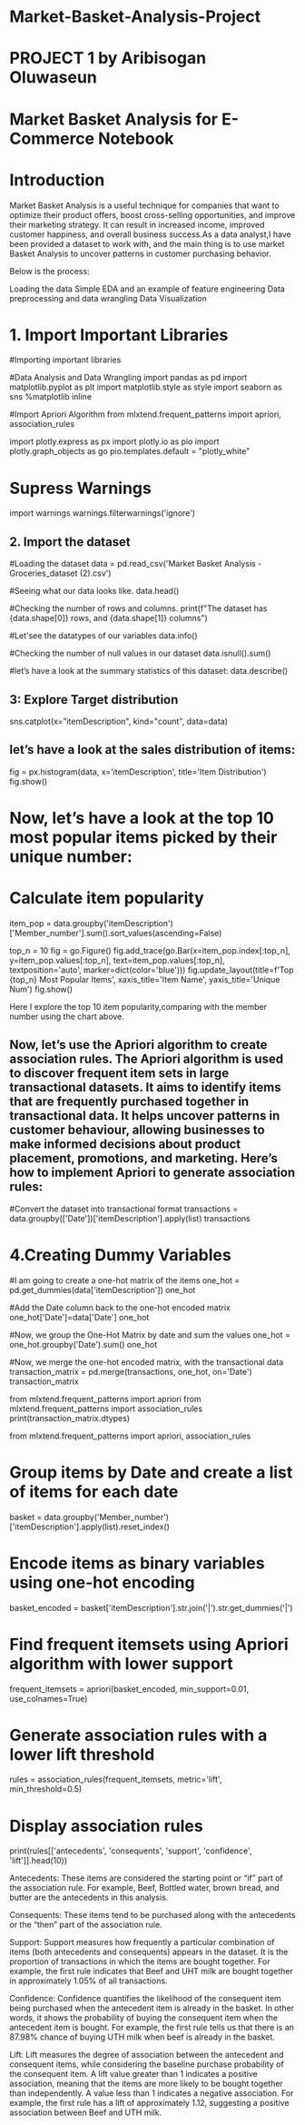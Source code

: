 # Market-Basket-Analysis-Project
# PROJECT 1 by Aribisogan Oluwaseun

# Market Basket Analysis for E-Commerce Notebook

# Introduction 
Market Basket Analysis is a useful technique for companies that want to optimize their product offers, boost cross-selling opportunities, and improve their marketing strategy. It can result in increased income, improved customer happiness, and overall business success.As a data analyst,I have been provided a dataset to work with, and the main thing is to use market Basket Analysis to uncover patterns in customer purchasing behavior.

Below is the process:

Loading the data
Simple EDA and an example of feature engineering
Data preprocessing and data wrangling
Data Visualization

# 1. Import Important Libraries

#Importing important libraries

#Data Analysis and Data Wrangling
import pandas as pd
import matplotlib.pyplot as plt
import matplotlib.style as style
import seaborn as sns
%matplotlib inline

#Import Apriori Algorithm
from mlxtend.frequent_patterns import apriori, association_rules

import plotly.express as px
import plotly.io as pio
import plotly.graph_objects as go
pio.templates.default = "plotly_white"

# Supress Warnings
import warnings
warnings.filterwarnings('ignore')

## 2. Import the dataset

#Loading the dataset
data = pd.read_csv('Market Basket Analysis - Groceries_dataset (2).csv')

#Seeing what our data looks like.
data.head()

#Checking the number of rows and columns.
print(f"The dataset has {data.shape[0]} rows, and {data.shape[1]} columns")

#Let'see the datatypes of our variables
data.info()

#Checking the number of null values in our dataset
data.isnull().sum()


#let’s have a look at the summary statistics of this dataset:
data.describe()

## 3: Explore Target distribution 


sns.catplot(x="itemDescription", kind="count", data=data)

## let’s have a look at the sales distribution of items:

fig = px.histogram(data, x='itemDescription', 
                   title='Item Distribution')
fig.show()

# Now, let’s have a look at the top 10 most popular items picked by their unique number:

# Calculate item popularity
item_pop = data.groupby('itemDescription')['Member_number'].sum().sort_values(ascending=False)

top_n = 10
fig = go.Figure()
fig.add_trace(go.Bar(x=item_pop.index[:top_n], y=item_pop.values[:top_n],
                     text=item_pop.values[:top_n], textposition='auto',
                     marker=dict(color='blue')))
fig.update_layout(title=f'Top {top_n} Most Popular Items',
                  xaxis_title='Item Name', yaxis_title='Unique Num')
fig.show()

Here I explore the top 10 item popularity,comparing with the member number using the chart above.

## Now, let’s use the Apriori algorithm to create association rules. The Apriori algorithm is used to discover frequent item sets in large transactional datasets. It aims to identify items that are frequently purchased together in transactional data. It helps uncover patterns in customer behaviour, allowing businesses to make informed decisions about product placement, promotions, and marketing. Here’s how to implement Apriori to generate association rules:

#Convert the dataset into transactional format
transactions = data.groupby(['Date'])['itemDescription'].apply(list)
transactions

# 4.Creating Dummy Variables

#I am going to create a one-hot matrix of the items
one_hot = pd.get_dummies(data['itemDescription'])
one_hot

#Add the Date column back to the one-hot encoded matrix
one_hot['Date']=data['Date']
one_hot

#Now, we group the One-Hot Matrix by date and sum the values
one_hot = one_hot.groupby('Date').sum()
one_hot

#Now, we merge the one-hot encoded matrix, with the transactional data
transaction_matrix = pd.merge(transactions, one_hot, on='Date')
transaction_matrix

from mlxtend.frequent_patterns import apriori
from mlxtend.frequent_patterns import association_rules
print(transaction_matrix.dtypes)

from mlxtend.frequent_patterns import apriori, association_rules

# Group items by Date and create a list of items for each date
basket = data.groupby('Member_number')['itemDescription'].apply(list).reset_index()

# Encode items as binary variables using one-hot encoding
basket_encoded = basket['itemDescription'].str.join('|').str.get_dummies('|')

# Find frequent itemsets using Apriori algorithm with lower support
frequent_itemsets = apriori(basket_encoded, min_support=0.01, use_colnames=True)

# Generate association rules with a lower lift threshold
rules = association_rules(frequent_itemsets, metric='lift', min_threshold=0.5)

# Display association rules
print(rules[['antecedents', 'consequents', 'support', 'confidence', 'lift']].head(10))

Antecedents: These items are considered the starting point or “if” part of the association rule. For example, Beef, Bottled water, brown bread, and butter are the antecedents in this analysis.

Consequents: These items tend to be purchased along with the antecedents or the “then” part of the association rule.

Support: Support measures how frequently a particular combination of items (both antecedents and consequents) appears in the dataset. It is the proportion of transactions in which the items are bought together. For example, the first rule indicates that Beef and UHT milk are bought together in approximately 1.05% of all transactions.

Confidence: Confidence quantifies the likelihood of the consequent item being purchased when the antecedent item is already in the basket. In other words, it shows the probability of buying the consequent item when the antecedent item is bought. For example, the first rule tells us that there is an 87.98% chance of buying UTH milk when beef is already in the basket.

Lift: Lift measures the degree of association between the antecedent and consequent items, while considering the baseline purchase probability of the consequent item. A lift value greater than 1 indicates a positive association, meaning that the items are more likely to be bought together than independently. A value less than 1 indicates a negative association. For example, the first rule has a lift of approximately 1.12, suggesting a positive association between Beef and UTH milk.


